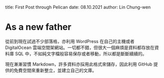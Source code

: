 title: First Post through Pelican
date: 08.10.2021
author: Lin Chung-wen

# As a new father

從前到現在試過不少部落格，亦利用 WordPress 在自己的主機或者 DigitalOcean 雲端空間架網站。一切都不錯，但很大一個麻煩是資料都存放在資料庫 SQL 中，不如純文字檔般容易保存或者移動，所以都是斷斷續續的。

現在漸漸習慣 Markdown，許多資料亦採用此格式來儲存，因此利用 GitHub 提供的免費空間來重新整立，並建立自己的文庫。